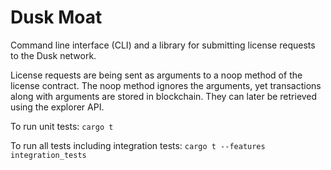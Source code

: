 # Dusk Moat

Command line interface (CLI) and a library for submitting license requests to the Dusk network.

License requests are being sent as arguments to a noop method of the license contract.
The noop method ignores the arguments, yet transactions along with arguments are stored in blockchain.
They can later be retrieved using the explorer API.

To run unit tests:
`cargo t`

To run all tests including integration tests:
`cargo t --features integration_tests`

